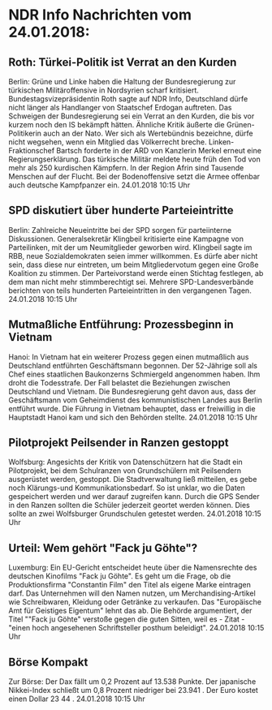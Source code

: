 # NDR Info Nachrichten vom 24.01.2018:


## Roth: Türkei-Politik ist Verrat an den Kurden
Berlin: Grüne und Linke haben die Haltung der Bundesregierung zur türkischen Militäroffensive in Nordsyrien scharf kritisiert. Bundestagsvizepräsidentin Roth sagte auf NDR Info, Deutschland dürfe nicht länger als Handlanger von Staatschef Erdogan auftreten. Das Schweigen der Bundesregierung sei ein Verrat an den Kurden, die bis vor kurzem noch den IS bekämpft hätten. Ähnliche Kritik äußerte die Grünen-Politikerin auch an der Nato. Wer sich als Wertebündnis bezeichne, dürfe nicht wegsehen, wenn ein Mitglied das Völkerrecht breche. Linken-Fraktionschef Bartsch forderte in der ARD von Kanzlerin Merkel erneut eine Regierungserklärung. Das türkische Militär meldete heute früh den Tod von mehr als 250 kurdischen Kämpfern. In der Region Afrin sind Tausende Menschen auf der Flucht. Bei der Bodenoffensive setzt die Armee offenbar auch deutsche Kampfpanzer ein. 24.01.2018 10:15 Uhr 

## SPD diskutiert über hunderte Parteieintritte
Berlin:	Zahlreiche Neueintritte bei der SPD sorgen für parteiinterne Diskussionen. Generalsekretär Klingbeil kritisierte eine Kampagne von Parteilinken, mit der um Neumitglieder geworben wird. Klingbeil sagte im RBB, neue Sozialdemokraten seien immer willkommen. Es dürfe aber nicht sein, dass diese nur eintreten, um beim Mitgliedervotum gegen eine Große Koalition zu stimmen. Der Parteivorstand werde einen Stichtag festlegen, ab dem man nicht mehr stimmberechtigt sei. Mehrere SPD-Landesverbände berichten von teils hunderten Parteieintritten in den vergangenen Tagen. 24.01.2018 10:15 Uhr 

## Mutmaßliche Entführung: Prozessbeginn in Vietnam
Hanoi: In Vietnam hat ein weiterer Prozess gegen einen mutmaßlich aus Deutschland entführten Geschäftsmann begonnen. Der 52-Jährige soll als Chef eines staatlichen Baukonzerns Schmiergeld angenommen haben. Ihm droht die Todesstrafe. Der Fall belastet die Beziehungen zwischen Deutschland und Vietnam. Die Bundesregierung geht davon aus, dass der Geschäftsmann vom Geheimdienst des kommunistischen Landes aus Berlin entführt wurde. Die Führung in Vietnam behauptet, dass er freiwillig in die Hauptstadt Hanoi kam und sich den Behörden stellte. 24.01.2018 10:15 Uhr 

## Pilotprojekt Peilsender in Ranzen gestoppt
Wolfsburg: Angesichts der Kritik von Datenschützern hat die Stadt ein Pilotprojekt, bei dem Schulranzen von Grundschülern mit Peilsendern ausgerüstet werden, gestoppt. Die Stadtverwaltung ließ mitteilen, es gebe noch Klärungs-und Kommunikationsbedarf. So ist unklar, wo die Daten gespeichert werden und wer darauf zugreifen kann. Durch die GPS Sender in den Ranzen sollten die Schüler jederzeit geortet werden können. Dies sollte an zwei Wolfsburger Grundschulen getestet werden. 24.01.2018 10:15 Uhr 

## Urteil: Wem gehört "Fack ju Göhte"?
Luxemburg: Ein EU-Gericht entscheidet heute über die Namensrechte des deutschen Kinofilms "Fack ju Göhte". Es geht um die Frage, ob die Produktionsfirma "Constantin Film" den Titel als eigene Marke eintragen darf. Das Unternehmen will den Namen nutzen, um Merchandising-Artikel wie Schreibwaren, Kleidung oder Getränke zu verkaufen. Das "Europäische Amt für Geistiges Eigentum" lehnt das ab. Die Behörde argumentiert, der Titel ""Fack ju Göhte" verstoße gegen die guten Sitten, weil es - Zitat - "einen hoch angesehenen Schriftsteller posthum beleidigt". 24.01.2018 10:15 Uhr 

## Börse Kompakt
Zur Börse: Der Dax fällt um  0,2  Prozent auf  13.538 Punkte. Der japanische Nikkei-Index schließt um  0,8  Prozent niedriger bei  23.941 . Der Euro kostet einen Dollar  23 44 . 24.01.2018 10:15 Uhr 
